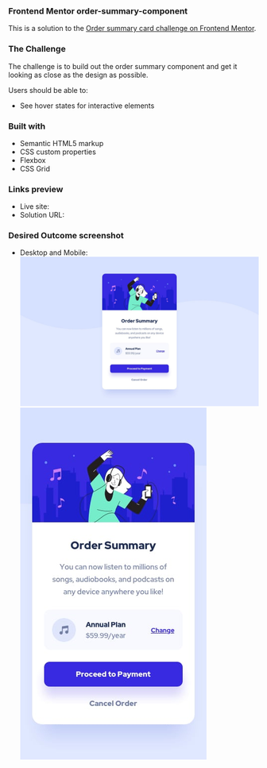 ### Frontend Mentor order-summary-component
This is a solution to the [Order summary card challenge on Frontend Mentor](https://www.frontendmentor.io/challenges/order-summary-component-QlPmajDUj). 

### The Challenge
The challenge is to build out the order summary component and get it looking as close as the design as possible.

Users should be able to:
- See hover states for interactive elements
### Built with
- Semantic HTML5 markup
- CSS custom properties
- Flexbox
- CSS Grid
### Links preview
- Live site:
- Solution URL:

### Desired Outcome screenshot
- Desktop and Mobile: 
![desired outcome](./images/desktop-design.jpg)
![desired outcome](./images/mobile-design.jpg)